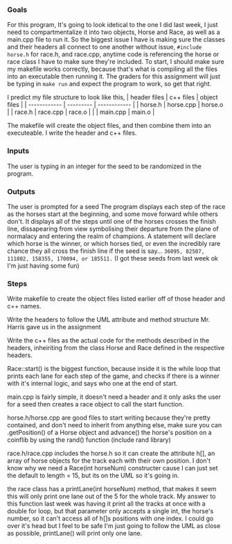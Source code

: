 ### Goals ###
For this program, It's going to look idetical to the one I did last week, I just need to compartmentalize it into two objects, Horse and Race, as well as a main.cpp file to run it. So the biggest issue I have is making sure the classes and their headers all connect to one another without issue, `#include horse.h` for race.h, and race.cpp, anytime code is referencing the horse or race class I have to make sure they're included. To start, I should make sure my makefile works correctly, because that's what is compiling all the files into an executable then running it. The graders for this assignment will just be typing in `make run` and expect the program to work, so get that right. 

I predict my file structure to look like this, 
| header files | c++ files | object files |
| ------------ | --------- | ------------ |
| horse.h      | horse.cpp | horse.o      |
| race.h       | race.cpp  | race.o       |
|              | main.cpp  | main.o       |

The makefile will create the object files, and then combine them into an executeable. I write the header and c++ files.

### Inputs ###
The user is typing in an integer for the seed to be randomized in the program.

### Outputs ###
The user is prompted for a seed
The program displays each step of the race as the horses start at the beginning, and some move forward while others don't. It displays all of the steps until one of the horses crosses the finish line, dissapearing from view symbolising their departure from the plane of normalacy and entering the realm of champions.
A statement will declare which horse is the winner, or which horses tied, or even the incredibly rare chance they all cross the finish line if the seed is say...  `36095, 82507, 111802, 158355, 170094, or 185511.` (I got these seeds from last week ok I'm just having some fun) 

### Steps ###
Write makefile to create the object files listed earlier off of those header and c++ names. 

Write the headers to follow the UML attribute and method structure Mr. Harris gave us in the assignment

Write the c++ files as the actual code for the methods described in the headers, inheiriting from the class Horse and Race defined in the respective headers.

Race::start() is the biggest function, because inside it is the while loop that prints each lane for each step of the game, and checks if there is a winner with it's internal logic, and says who one at the end of start.

main.cpp is fairly simple, it doesn't need a header and it only asks the user for a seed then creates a race object to call the start function. 

horse.h/horse.cpp are good files to start writing because they're pretty contained, and don't need to inherit from anything else, make sure you can .getPosition() of a Horse object and advance() the horse's position on a coinflib by using the rand() function (include rand library)

race.h/race.cpp includes the horse.h so it can create the attribute h[], an array of horse objects for the track each with their own position. I don't know why we need a Race(int horseNum) constructer cause I can just set the default to length = 15, but its on the UML so it's going in. 

the race class has a printLane(int horseNum) method, that makes it seem this will only print one lane out of the 5 for the whole track. My answer to this function last week was having it print all the tracks at once with a double for loop, but that parameter only accepts a single int, the horse's number, so it can't access all of h[]s positions with one index. I could go over it's head but I feel to be safe I'm just going to follow the UML as close as possible, printLane() will print only one lane.


